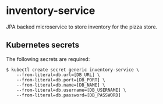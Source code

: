 # inventory-service

JPA backed microservice to store inventory for the pizza store.

## Kubernetes secrets

The following secrets are required:

```
$ kubectl create secret generic inventory-service \
	--from-literal=db.url=[DB_URL] \
	--from-literal=db.port=[DB_PORT] \
	--from-literal=db.name=[DB_NAME] \
	--from-literal=db.username=[DB_USERNAME] \
	--from-literal=db.password=[DB_PASSWORD]
```
